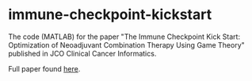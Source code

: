 # immune-checkpoint-kickstart
The code (MATLAB) for the paper "The Immune Checkpoint Kick Start: Optimization of Neoadjuvant Combination Therapy Using Game Theory" published in JCO Clinical Cancer Informatics.

Full paper found [here](https://ascopubs.org/doi/full/10.1200/CCI.18.00078).
